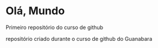 # Olá, Mundo
 Primeiro repositório do curso de github

repositório criado durante o curso de github do Guanabara